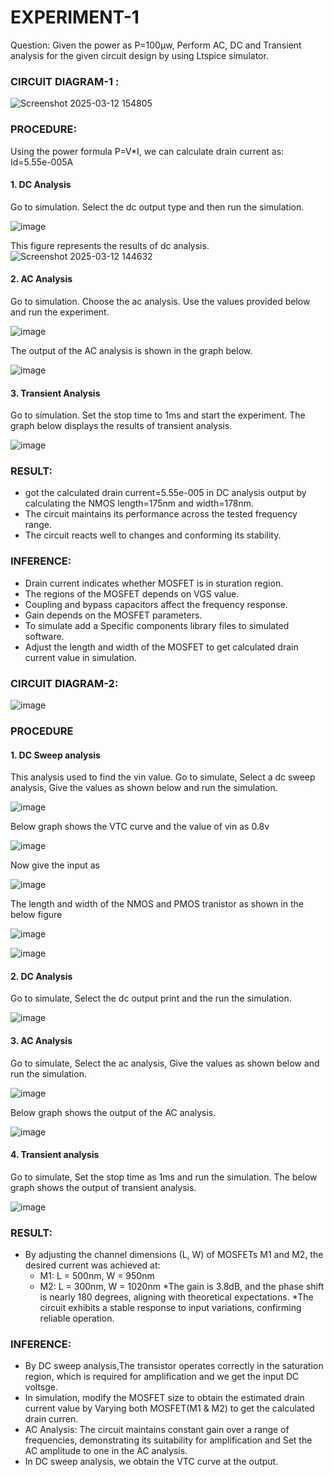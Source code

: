 # EXPERIMENT-1
Question: Given the power as P=100µw, Perform AC, DC and Transient analysis for the given circuit design by using Ltspice simulator.

### CIRCUIT DIAGRAM-1 :
![Screenshot 2025-03-12 154805](https://github.com/user-attachments/assets/33c483f1-68ec-4e67-ade4-e693d6e670b1)

### PROCEDURE:
Using the power formula P=V*I, we can calculate drain current as:
Id=5.55e-005A
#### 1. DC Analysis
Go to simulation.  Select the dc output type and then run the simulation.

![image](https://github.com/user-attachments/assets/ef924102-e523-4182-a514-e4dd73970e36)

This figure represents the results of dc analysis.
 ![Screenshot 2025-03-12 144632](https://github.com/user-attachments/assets/6f0b8f0e-fbb4-4679-bb6d-8bc8d972fe60)

#### 2. AC Analysis
Go to simulation.  Choose the ac analysis.  Use the values provided below and run the experiment.

![image](https://github.com/user-attachments/assets/a0f7da9d-3529-4060-b0c1-7669947a6c04)

The output of the AC analysis is shown in the graph below.

![image](https://github.com/user-attachments/assets/b547e04e-196e-47fd-8797-e1cc9ba7eb9c)

#### 3. Transient Analysis
Go to simulation.  Set the stop time to 1ms and start the experiment.
 The graph below displays the results of transient analysis.

![image](https://github.com/user-attachments/assets/eee3db42-638e-430f-9aaf-1dd7c4141f70)

### RESULT:
* got the calculated drain current=5.55e-005 in DC analysis output by calculating the NMOS length=175nm and width=178nm.
* The circuit maintains its performance across the tested frequency range.
* The circuit reacts well to changes and conforming its stability.

### INFERENCE:
* Drain current indicates whether MOSFET is in sturation region.
* The regions of the MOSFET depends on VGS value.
* Coupling and bypass capacitors affect the frequency response.
* Gain depends on the MOSFET parameters.
* To simulate add a Specific components library files to simulated software.
* Adjust the length and width of the MOSFET to get calculated drain current value in simulation.

### CIRCUIT DIAGRAM-2:

![image](https://github.com/user-attachments/assets/aa571835-21ea-4ca5-942e-f7bcbca4cc25)

### PROCEDURE
#### 1. DC Sweep analysis
This analysis used to find the vin value.
Go to simulate, Select a dc sweep analysis, Give the values as shown below and run the simulation.

![image](https://github.com/user-attachments/assets/33d5b92c-a501-43eb-a134-30cc05e216e1)

Below graph shows the VTC curve and the value of vin as 0.8v

![image](https://github.com/user-attachments/assets/c9c9e3d4-0a57-4356-b84d-8a821b9c8448)

Now give the input as 

![image](https://github.com/user-attachments/assets/bb1c591b-4d3a-4344-b2f2-80372af8567a)

The length and width of the NMOS and PMOS tranistor as shown in the below figure

![image](https://github.com/user-attachments/assets/283c39f0-5eea-4292-a833-91b5da308a6b)

![image](https://github.com/user-attachments/assets/3641668c-d141-48e5-b0e2-aac11a9b014c)

#### 2. DC Analysis
Go to simulate, Select the dc output print and the run the simulation.

![image](https://github.com/user-attachments/assets/daef7b7e-e64c-4510-8f23-e55121daa510)

#### 3. AC Analysis
Go to simulate, Select the ac analysis, Give the values as shown below and run the simulation.

![image](https://github.com/user-attachments/assets/6d629781-a005-40d2-87f3-e2b178e2ad4c)

Below graph shows the output of the AC analysis.

![image](https://github.com/user-attachments/assets/cbcdaa25-38e7-4266-8034-4108e9402a90)

#### 4. Transient analysis
Go to simulate, Set the stop time as 1ms and run the simulation.
The below graph shows the output of transient analysis.

![image](https://github.com/user-attachments/assets/c0f8f7c7-ed03-4867-8433-047d7c474862)

### RESULT:
* By adjusting the channel dimensions (L, W) of MOSFETs M1 and M2, the desired current was achieved at:
   * M1: L = 500nm, W = 950nm
   * M2: L = 300nm, W = 1020nm
*The gain is 3.8dB, and the phase shift is nearly 180 degrees, aligning with theoretical expectations.
*The circuit exhibits a stable response to input variations, confirming reliable operation.


### INFERENCE:
* By DC sweep analysis,The transistor operates correctly in the saturation region, which is required for amplification and we get the input DC voltsge.
* In simulation, modify the MOSFET size to obtain the estimated drain current value by Varying both MOSFET(M1 & M2) to get the calculated drain curren.
* AC Analysis: The circuit maintains constant gain over a range of frequencies, demonstrating its suitability for amplification and Set the AC amplitude to one in the AC analysis.
* In DC sweep analysis, we obtain the VTC curve at the output.
